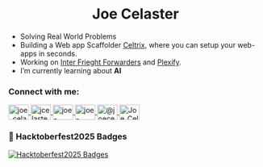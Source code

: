 <h1 align="center">Joe Celaster</h1>

<p align="center">



- Solving Real World Problems
- Building a Web app Scaffolder  [Celtrix](https://Celtrix-dev.netlify.app/), where you can setup your web-apps in seconds.
- Working on [Inter Frieght Forwarders](https://interfreightforwarders.netlify.app/) and [Plexify](https://plexify-ai.vercel.app/).
- I’m currently learning about **AI**
<h3 align="left">Connect with me:</h3>
<p align="left">
  <a href="https://dev.to/joe_celaster_123" target="_blank">
    <img align="center" src="https://raw.githubusercontent.com/rahuldkjain/github-profile-readme-generator/master/src/images/icons/Social/devto.svg" alt="joe_celaster_123" height="30" width="40" />
  </a>
  <a href="https://x.com/JCelaster72729" target="_blank">
    <img align="center" src="https://raw.githubusercontent.com/rahuldkjain/github-profile-readme-generator/master/src/images/icons/Social/twitter.svg" alt="jcelaster72729" height="30" width="40" />
  </a>
  <a href="https://www.linkedin.com/in/joe-celaster-9581792a3/" target="_blank">
    <img align="center" src="https://raw.githubusercontent.com/rahuldkjain/github-profile-readme-generator/master/src/images/icons/Social/linked-in-alt.svg" alt="joe-celaster" height="30" width="40" />
  </a>
  <a href="https://stackoverflow.com/users/31626153/joe-celaster" target="_blank">
    <img align="center" src="https://raw.githubusercontent.com/rahuldkjain/github-profile-readme-generator/master/src/images/icons/Social/stack-overflow.svg" alt="joe-celaster" height="30" width="40" />
  </a>
  <a href="https://medium.com/@joecelaster2006" target="_blank">
    <img align="center" src="https://raw.githubusercontent.com/rahuldkjain/github-profile-readme-generator/master/src/images/icons/Social/medium.svg" alt="@joecelaster" height="30" width="40" />
  </a>
  <a href="https://leetcode.com/u/Joe_Celaster123/" target="_blank">
    <img align="center" src="https://raw.githubusercontent.com/rahuldkjain/github-profile-readme-generator/master/src/images/icons/Social/leet-code.svg" alt="Joe_Celaster123" height="30" width="40" />
  </a>
</p>

<h3 align="left">👾 Hacktoberfest2025 Badges</h3>

[![Hacktoberfest2025 Badges](https://holopin.me/joecelaster)](https://holopin.io/@joecelaster)

